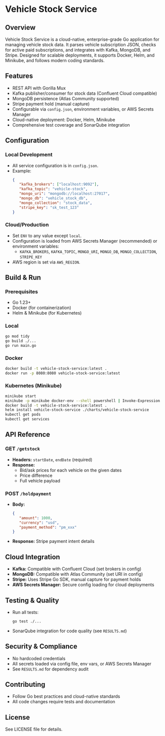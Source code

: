 
# Vehicle Stock Service

## Overview
Vehicle Stock Service is a cloud-native, enterprise-grade Go application for managing vehicle stock data. It parses vehicle subscription JSON, checks for active paid subscriptions, and integrates with Kafka, MongoDB, and Stripe. Designed for scalable deployments, it supports Docker, Helm, and Minikube, and follows modern coding standards.

## Features
- REST API with Gorilla Mux
- Kafka publisher/consumer for stock data (Confluent Cloud compatible)
- MongoDB persistence (Atlas Community supported)
- Stripe payment hold (manual capture)
- Configurable via `config.json`, environment variables, or AWS Secrets Manager
- Cloud-native deployment: Docker, Helm, Minikube
- Comprehensive test coverage and SonarQube integration

## Configuration

### Local Development
- All service configuration is in `config.json`.
- Example:
   ```json
   {
      "kafka_brokers": ["localhost:9092"],
      "kafka_topic": "vehicle-stock",
      "mongo_uri": "mongodb://localhost:27017",
      "mongo_db": "vehicle_stock_db",
      "mongo_collection": "stock_data",
      "stripe_key": "sk_test_123"
   }
   ```

### Cloud/Production
- Set `ENV` to any value except `local`.
- Configuration is loaded from AWS Secrets Manager (recommended) or environment variables:
   - `KAFKA_BROKERS`, `KAFKA_TOPIC`, `MONGO_URI`, `MONGO_DB`, `MONGO_COLLECTION`, `STRIPE_KEY`
- AWS region is set via `AWS_REGION`.

## Build & Run

### Prerequisites
- Go 1.23+
- Docker (for containerization)
- Helm & Minikube (for Kubernetes)

### Local
```sh
go mod tidy
go build ./...
go run main.go
```

### Docker
```sh
docker build -t vehicle-stock-service:latest .
docker run -p 8080:8080 vehicle-stock-service:latest
```

### Kubernetes (Minikube)
```sh
minikube start
minikube -p minikube docker-env --shell powershell | Invoke-Expression
docker build -t vehicle-stock-service:latest .
helm install vehicle-stock-service ./charts/vehicle-stock-service
kubectl get pods
kubectl get services
```

## API Reference

### GET `/getstock`
- **Headers:** `startDate`, `endDate` (required)
- **Response:**
   - Bid/ask prices for each vehicle on the given dates
   - Price difference
   - Full vehicle payload

### POST `/holdpayment`
- **Body:**
   ```json
   {
      "amount": 1000,
      "currency": "usd",
      "payment_method": "pm_xxx"
   }
   ```
- **Response:** Stripe payment intent details

## Cloud Integration

- **Kafka:** Compatible with Confluent Cloud (set brokers in config)
- **MongoDB:** Compatible with Atlas Community (set URI in config)
- **Stripe:** Uses Stripe Go SDK, manual capture for payment holds
- **AWS Secrets Manager:** Secure config loading for cloud deployments

## Testing & Quality
- Run all tests:
   ```sh
   go test ./...
   ```
- SonarQube integration for code quality (see `RESULTS.md`)

## Security & Compliance
- No hardcoded credentials
- All secrets loaded via config file, env vars, or AWS Secrets Manager
- See `RESULTS.md` for dependency audit

## Contributing
- Follow Go best practices and cloud-native standards
- All code changes require tests and documentation

## License
See LICENSE file for details.
